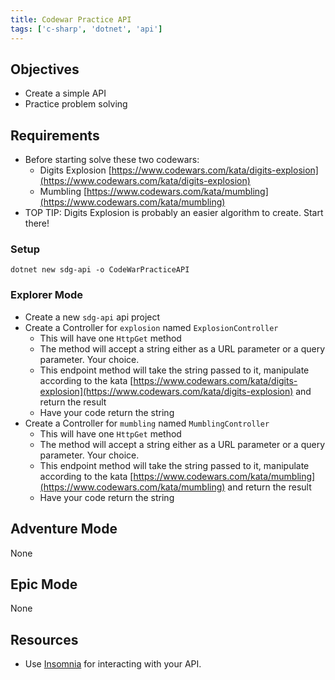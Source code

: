 ```yaml
---
title: Codewar Practice API
tags: ['c-sharp', 'dotnet', 'api']
---
```


## Objectives

- Create a simple API
- Practice problem solving

## Requirements

- Before starting solve these two codewars:
  - Digits Explosion
    [https://www.codewars.com/kata/digits-explosion](https://www.codewars.com/kata/digits-explosion)
  - Mumbling
    [https://www.codewars.com/kata/mumbling](https://www.codewars.com/kata/mumbling)
- TOP TIP: Digits Explosion is probably an easier algorithm to create. Start there!

### Setup

```shell
dotnet new sdg-api -o CodeWarPracticeAPI
```

### Explorer Mode

- Create a new `sdg-api` api project
- Create a Controller for `explosion` named `ExplosionController`
  - This will have one `HttpGet` method
  - The method will accept a string either as a URL parameter or a query parameter. Your choice.
  - This endpoint method will take the string passed to it, manipulate according to the kata [https://www.codewars.com/kata/digits-explosion](https://www.codewars.com/kata/digits-explosion) and return the result
  - Have your code return the string
- Create a Controller for `mumbling` named `MumblingController`
  - This will have one `HttpGet` method
  - The method will accept a string either as a URL parameter or a query parameter. Your choice.
  - This endpoint method will take the string passed to it, manipulate according to the kata [https://www.codewars.com/kata/mumbling](https://www.codewars.com/kata/mumbling) and return the result
  - Have your code return the string

## Adventure Mode

None

## Epic Mode

None

## Resources

- Use [Insomnia](https://insomnia.rest/) for interacting with your API.
